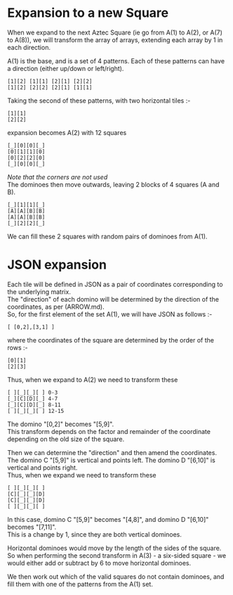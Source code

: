 # Expansion to a new Square
When we expand to the next Aztec Square (ie go from A(1) to A(2), or A(7) to A(8)), we will transform the array of arrays, extending each array by 1 in each direction.   

A(1) is the base, and is a set of 4 patterns. Each of these patterns can have a direction (either up/down or left/right).   
~~~
[1][2] [1][1] [2][1] [2][2]
[1][2] [2][2] [2][1] [1][1]
~~~
Taking the second of these patterns, with two horizontal tiles :-   
~~~
[1][1]
[2][2]
~~~
expansion becomes A(2) with 12 squares   
~~~
[_][0][0][_]
[0][1][1][0]
[0][2][2][0]
[_][0][0][_]
~~~
*Note that the corners are not used*   
The dominoes then move outwards, leaving 2 blocks of 4 squares (A and B).   
~~~
[_][1][1][_]
[A][A][B][B]
[A][A][B][B]
[_][2][2][_]
~~~
We can fill these 2 squares with random pairs of dominoes from A(1). 

# JSON expansion
Each tile will be defined in JSON as a pair of coordinates corresponding to the underlying matrix.   
The "direction" of each domino will be determined by the direction of the coordinates, as per (ARROW.md).   
So, for the first element of the set A(1), we will have JSON as follows :-   
~~~
[ [0,2],[3,1] ]
~~~
where the coordinates of the square are determined by the order of the rows :-
~~~
[0][1]
[2][3]
~~~
Thus, when we expand to A(2) we need to transform these 
~~~
[ ][_][_][ ] 0-3
[_][C][D][_] 4-7
[_][C][D][_] 8-11
[ ][_][_][ ] 12-15
~~~
The domino "[0,2]" becomes "[5,9]".   
This transform depends on the factor and remainder of the coordinate depending on the old size of the square. 

Then we can determine the "direction" and then amend the coordinates.    
The domino C "[5,9]" is vertical and points left. The domino D "[6,10]" is vertical and points right.   
Thus, when we expand we need to transform these 
~~~
[ ][_][_][ ]
[C][_][_][D]
[C][_][_][D]
[ ][_][_][ ]
~~~
In this case, domino C "[5,9]" becomes "[4,8]", and domino D "[6,10]" becomes "[7,11]".   
This is a change by 1, since they are both vertical dominoes. 

Horizontal dominoes would move by the length of the sides of the square.   
So when performing the second transform in A(3) - a six-sided square - we would either add or subtract by 6 to move horizontal dominoes. 

We then work out which of the valid squares do not contain dominoes, and fill them with one of the patterns from the A(1) set. 
